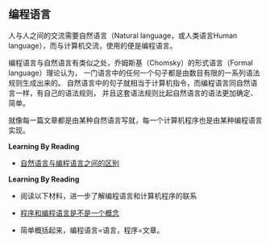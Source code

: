 ## 编程语言

人与人之间的交流需要自然语言（Natural language，或人类语言Human language），而与计算机交流，使用的便是编程语言。

编程语言与自然语言有类似之处，乔姆斯基（Chomsky）的形式语言（Formal language）理论认为，
一门语言中的任何一个句子都是由数目有限的一系列语法规则生成出来的。
自然语言中的句子就相当于计算机指令，而编程语言同自然语言一样，有自己的语法规则，
并且这套语法规则比起自然语言的语法更加确定、简单。

就像每一篇文章都是由某种自然语言写就，每一个计算机程序也是由某种编程语言实现。

**Learning By Reading**

- [自然语言与编程语言之间的区别](https://www.quora.com/Whats-the-difference-between-natural-languages-and-programming-languages)

**Learning By Reading**

- 阅读以下材料，进一步了解编程语言和计算机程序的联系

- [程序和编程语言是不是一个概念](https://zhidao.baidu.com/question/96230010.html)

- 简单概括起来，编程语言=语言，程序=文章。
